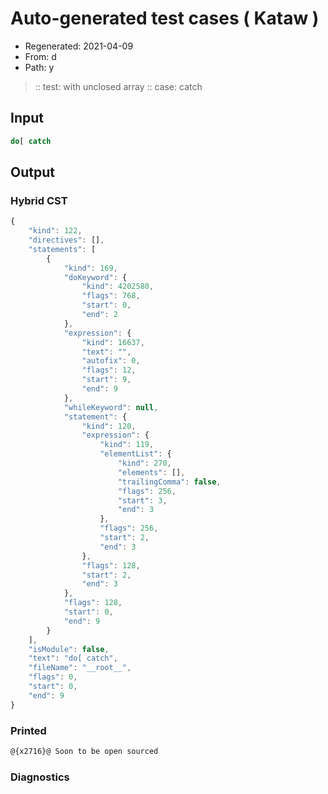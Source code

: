 # Auto-generated test cases ( Kataw )
- Regenerated: 2021-04-09
- From: d
- Path: y
> :: test: with unclosed array
> :: case: catch
## Input

`````js
do[ catch
`````

## Output

### Hybrid CST

```javascript
{
    "kind": 122,
    "directives": [],
    "statements": [
        {
            "kind": 169,
            "doKeyword": {
                "kind": 4202580,
                "flags": 768,
                "start": 0,
                "end": 2
            },
            "expression": {
                "kind": 16637,
                "text": "",
                "autofix": 0,
                "flags": 12,
                "start": 9,
                "end": 9
            },
            "whileKeyword": null,
            "statement": {
                "kind": 120,
                "expression": {
                    "kind": 119,
                    "elementList": {
                        "kind": 270,
                        "elements": [],
                        "trailingComma": false,
                        "flags": 256,
                        "start": 3,
                        "end": 3
                    },
                    "flags": 256,
                    "start": 2,
                    "end": 3
                },
                "flags": 128,
                "start": 2,
                "end": 3
            },
            "flags": 128,
            "start": 0,
            "end": 9
        }
    ],
    "isModule": false,
    "text": "do[ catch",
    "fileName": "__root__",
    "flags": 0,
    "start": 0,
    "end": 9
}
```

### Printed

```javascript
@{x2716}@ Soon to be open sourced
```

### Diagnostics

```javascript

```

